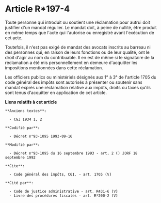 # Article R*197-4

Toute personne qui introduit ou soutient une réclamation pour autrui doit justifier d'un mandat régulier. Le mandat doit, à
peine de nullité, être produit en même temps que l'acte qui l'autorise ou enregistré avant l'exécution de cet acte. 

Toutefois, il n'est pas exigé de mandat des avocats inscrits au barreau ni des personnes qui, en raison de leurs fonctions ou
de leur qualité, ont le droit d'agir au nom du contribuable. Il en est de même si le signataire de la réclamation a été mis
personnellement en demeure d'acquitter les impositions mentionnées dans cette réclamation. 

Les officiers publics ou ministériels désignés aux 1° à 3° de l'article 1705 du code général des impôts sont autorisés à
présenter ou soutenir sans mandat exprès une réclamation relative aux impôts, droits ou taxes qu'ils sont tenus d'acquitter
en application de cet article.

**Liens relatifs à cet article**

	**Anciens textes**:

	  - CGI 1934 1, 2

	**Codifié par**:

	  - Décret n°93-1095 1993-09-16

	**Modifié par**:

	  - Décret n°93-1095 du 16 septembre 1993 - art. 2 () JORF 18 septembre 1992

	**Cite**:

	  - Code général des impôts, CGI. - art. 1705 (V)

	**Cité par**:

	  - Code de justice administrative - art. R431-6 (V)
	  - Livre des procédures fiscales - art. R*200-2 (V)

